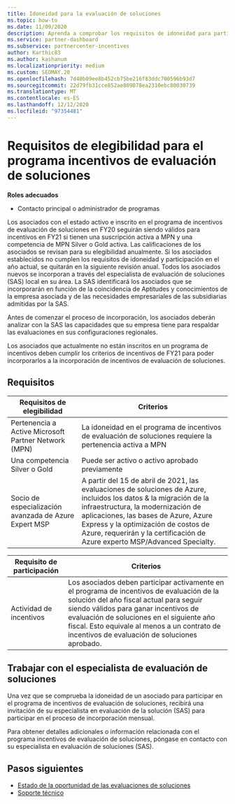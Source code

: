 ```yaml
---
title: Idoneidad para la evaluación de soluciones
ms.topic: how-to
ms.date: 11/09/2020
description: Aprenda a comprobar los requisitos de idoneidad para participar en el programa incentivos de evaluación de soluciones.
ms.service: partner-dashboard
ms.subservice: partnercenter-incentives
author: Karthic83
ms.author: kashanum
ms.localizationpriority: medium
ms.custom: SEOMAY.20
ms.openlocfilehash: 7d40b09ee8b452cb75be216f83ddc700596b93d7
ms.sourcegitcommit: 22d79fb31cce852ae809078ea2310ebc80030739
ms.translationtype: MT
ms.contentlocale: es-ES
ms.lasthandoff: 12/12/2020
ms.locfileid: "97354481"
---
```

# <a name="eligibility-requirements-for-the-solution-assessment-incentives-program"></a>Requisitos de elegibilidad para el programa incentivos de evaluación de soluciones

**Roles adecuados**

- Contacto principal o administrador de programas

Los asociados con el estado activo e inscrito en el programa de incentivos de evaluación de soluciones en FY20 seguirán siendo válidos para incentivos en FY21 si tienen una suscripción activa a MPN y una competencia de MPN Silver o Gold activa. Las calificaciones de los asociados se revisan para su elegibilidad anualmente. Si los asociados establecidos no cumplen los requisitos de idoneidad y participación en el año actual, se quitarán en la siguiente revisión anual. Todos los asociados nuevos se incorporan a través del especialista de evaluación de soluciones (SAS) local en su área. La SAS identificará los asociados que se incorporarán en función de la coincidencia de Aptitudes y conocimientos de la empresa asociada y de las necesidades empresariales de las subsidiarias admitidas por la SAS.

Antes de comenzar el proceso de incorporación, los asociados deberán analizar con la SAS las capacidades que su empresa tiene para respaldar las evaluaciones en sus configuraciones regionales.

Los asociados que actualmente no están inscritos en un programa de incentivos deben cumplir los criterios de incentivos de FY21 para poder incorporarlos a la incorporación de incentivos de evaluación de soluciones.

## <a name="requirements"></a>Requisitos

|**Requisitos de elegibilidad**|**Criterios**|
|-----------------------|------------------|
|Pertenencia a Active Microsoft Partner Network (MPN)|La idoneidad en el programa de incentivos de evaluación de soluciones requiere la pertenencia activa a MPN|
|Una competencia Silver o Gold|Puede ser activo o activo aprobado previamente|
|Socio de especialización avanzada de Azure Expert MSP|A partir del 15 de abril de 2021, las evaluaciones de soluciones de Azure, incluidos los datos & la migración de la infraestructura, la modernización de aplicaciones, las bases de Azure, Azure Express y la optimización de costos de Azure, requerirán y la certificación de Azure experto MSP/Advanced Specialty.|

|**Requisito de participación**|**Criterios**|
|-------------------------|-------------------------------------|
|Actividad de incentivos|Los asociados deben participar activamente en el programa de incentivos de evaluación de la solución del año fiscal actual para seguir siendo válidos para ganar incentivos de evaluación de soluciones en el siguiente año fiscal. Esto equivale al menos a un contrato de incentivos de evaluación de soluciones aprobado.|

## <a name="work-with-solution-assessment-specialist"></a>Trabajar con el especialista de evaluación de soluciones

Una vez que se comprueba la idoneidad de un asociado para participar en el programa de incentivos de evaluación de soluciones, recibirá una invitación de su especialista en evaluación de la solución (SAS) para participar en el proceso de incorporación mensual.

Para obtener detalles adicionales o información relacionada con el programa incentivos de evaluación de soluciones, póngase en contacto con su especialista en evaluación de soluciones (SAS).

## <a name="next-steps"></a>Pasos siguientes

- [Estado de la oportunidad de las evaluaciones de soluciones](chip-solution-assessment.md)
- [Soporte técnico](report-problems-with-partner-center.md)









